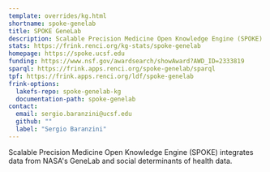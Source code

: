 ```yaml
---
template: overrides/kg.html
shortname: spoke-genelab
title: SPOKE GeneLab
description: Scalable Precision Medicine Open Knowledge Engine (SPOKE) integrates data from NASA's GeneLab and social determinants of health data. 
stats: https://frink.renci.org/kg-stats/spoke-genelab
homepage: https://spoke.ucsf.edu
funding: https://www.nsf.gov/awardsearch/showAward?AWD_ID=2333819
sparql: https://frink.apps.renci.org/spoke-genelab/sparql
tpf: https://frink.apps.renci.org/ldf/spoke-genelab
frink-options:
  lakefs-repo: spoke-genelab-kg
  documentation-path: spoke-genelab
contact:
  email: sergio.baranzini@ucsf.edu
  github: ""
  label: "Sergio Baranzini"
---
```

Scalable Precision Medicine Open Knowledge Engine (SPOKE) integrates data from NASA's GeneLab and social determinants of health data. 

